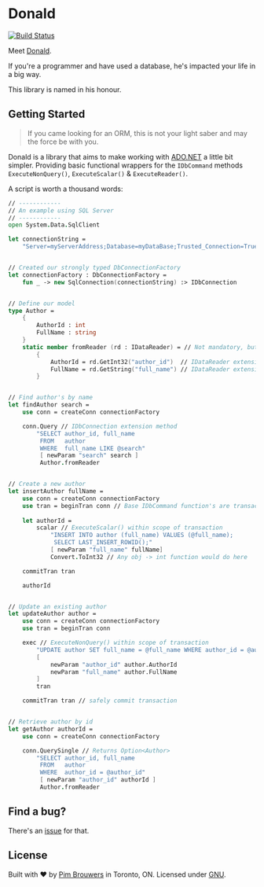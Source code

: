 # Donald

[![Build Status](https://travis-ci.org/pimbrouwers/Donald.svg?branch=master)](https://travis-ci.org/pimbrouwers/Donald)

Meet [Donald](https://en.wikipedia.org/wiki/Donald_D._Chamberlin). 

If you're a programmer and have used a database, he's impacted your life in a big way. 

This library is named in his honour.

## Getting Started

> If you came looking for an ORM, this is not your light saber and may the force be with you.

Donald is a library that aims to make working with [ADO.NET](https://docs.microsoft.com/en-us/dotnet/framework/data/adonet/ado-net-overview) a little bit simpler. Providing basic functional wrappers for the `IDbCommand` methods `ExecuteNonQuery()`, `ExecuteScalar()` & `ExecuteReader()`.

A script is worth a thousand words:

```fsharp
// ------------
// An example using SQL Server
// ------------
open System.Data.SqlClient

let connectionString = 
    "Server=myServerAddress;Database=myDataBase;Trusted_Connection=True;"


// Created our strongly typed DbConnectionFactory
let connectionFactory : DbConnectionFactory = 
    fun _ -> new SqlConnection(connectionString) :> IDbConnection


// Define our model
type Author = 
    {
        AuthorId : int
        FullName : string
    }
    static member fromReader (rd : IDataReader) = // Not mandatory, but helpful
        {
            AuthorId = rd.GetInt32("author_id")  // IDataReader extension method
            FullName = rd.GetString("full_name") // IDataReader extension method
        }


// Find author's by name
let findAuthor search =
    use conn = createConn connectionFactory

    conn.Query // IDbConnection extension method
        "SELECT author_id, full_name
         FROM   author
         WHERE  full_name LIKE @search"
         [ newParam "search" search ]
         Author.fromReader


// Create a new author
let insertAuthor fullName =
    use conn = createConn connectionFactory
    use tran = beginTran conn // Base IDbCommand function's are transaction-oriented
    
    let authorId = 
        scalar // ExecuteScalar() within scope of transaction
            "INSERT INTO author (full_name) VALUES (@full_name);
             SELECT LAST_INSERT_ROWID();"
            [ newParam "full_name" fullName]
            Convert.ToInt32 // Any obj -> int function would do here

    commitTran tran

    authorId 


// Update an existing author
let updateAuthor author =
    use conn = createConn connectionFactory
    use tran = beginTran conn 

    exec // ExecuteNonQuery() within scope of transaction
        "UPDATE author SET full_name = @full_name WHERE author_id = @author_id"
        [ 
            newParam "author_id" author.AuthorId
            newParam "full_name" author.FullName
        ]
        tran

    commitTran tran // safely commit transaction


// Retrieve author by id
let getAuthor authorId =
    use conn = createConn connectionFactory

    conn.QuerySingle // Returns Option<Author>
        "SELECT author_id, full_name
         FROM   author
         WHERE  author_id = @author_id"
         [ newParam "author_id" authorId ]
         Author.fromReader  
```

## Find a bug?

There's an [issue](https://github.com/pimbrouwers/Donald/issues) for that.

## License

Built with ♥ by [Pim Brouwers](https://github.com/pimbrouwers) in Toronto, ON. Licensed under [GNU](https://github.com/pimbrouwers/Donald/blob/master/LICENSE).